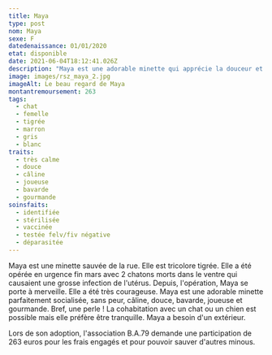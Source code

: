 ```yaml
---
title: Maya
type: post
nom: Maya
sexe: F
datedenaissance: 01/01/2020
etat: disponible
date: 2021-06-04T18:12:41.026Z
description: "Maya est une adorable minette qui apprécie la douceur et la tranquillité. "
image: images/rsz_maya_2.jpg
imageAlt: Le beau regard de Maya
montantremoursement: 263
tags:
  - chat
  - femelle
  - tigrée
  - marron
  - gris
  - blanc
traits:
  - très calme
  - douce
  - câline
  - joueuse
  - bavarde
  - gourmande
soinsfaits:
  - identifiée
  - stérilisée
  - vaccinée
  - testée felv/fiv négative
  - déparasitée
---
```

Maya est une minette sauvée de la rue. Elle est tricolore tigrée. Elle a été opérée en urgence fin mars avec 2 chatons morts dans le ventre qui causaient une grosse infection de l'utérus. Depuis, l'opération, Maya se porte à merveille. Elle a été très courageuse. Maya est une adorable minette parfaitement socialisée, sans peur, câline, douce, bavarde, joueuse et gourmande. Bref, une perle ! La cohabitation avec un chat ou un chien est possible mais elle préfère être tranquille. Maya a besoin d'un extérieur. 

Lors de son adoption, l'association B.A.79 demande une participation de 263 euros pour les frais engagés et pour pouvoir sauver d'autres minous.